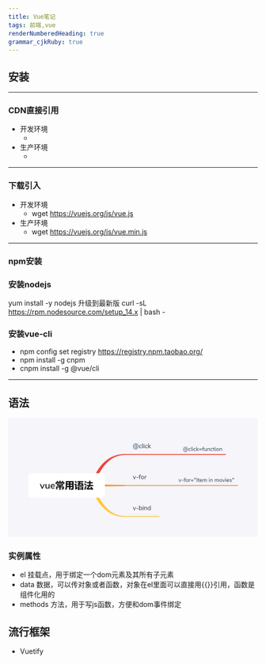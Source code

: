 ```yaml
---
title: Vue笔记
tags: 前端,vue
renderNumberedHeading: true
grammar_cjkRuby: true
---
```


## 安装


----------

### CDN直接引用

- 开发环境
	- <script src="https://cdn.jsdelivr.net/npm/vue/dist/vue.js"></script>
- 生产环境
	- <script src="https://cdn.jsdelivr.net/npm/vue@2.6.11"></script>

----------

### 下载引入

 - 开发环境
	 - wget https://vuejs.org/js/vue.js
 - 生产环境
	 -  wget https://vuejs.org/js/vue.min.js


----------

### npm安装

### 安装nodejs
yum install -y nodejs
升级到最新版
curl -sL https://rpm.nodesource.com/setup_14.x | bash -

### 安装vue-cli

 - npm config set registry https://registry.npm.taobao.org/
 - npm install -g cnpm
 - cnpm install -g @vue/cli 


----------
## 语法
![语法思维导图](xmind/vue常用语法.png)
### 实例属性

 - el 挂载点，用于绑定一个dom元素及其所有子元素
 - data 数据，可以传对象或者函数，对象在el里面可以直接用{{}}引用，函数是组件化用的
 - methods 方法，用于写js函数，方便和dom事件绑定

## 流行框架
 - Vuetify

 
